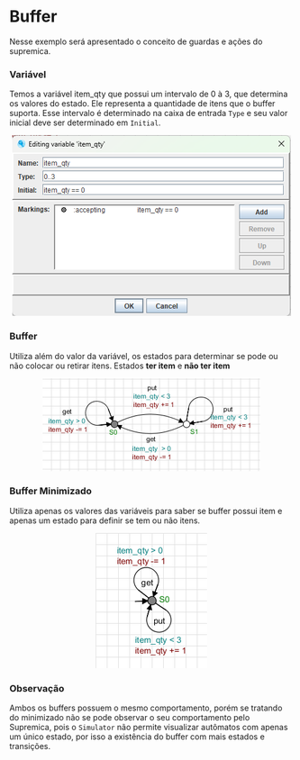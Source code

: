 # Buffer

Nesse exemplo será apresentado o conceito de guardas e ações do supremica.

### Variável  
Temos a variável item_qty que possui um intervalo de 0 à 3, que determina os valores do estado. Ele representa a quantidade de itens que o buffer suporta. Esse intervalo é determinado na caixa de entrada  `Type` e seu valor inicial deve ser determinado em `Initial`.

<p align="center">
  <img src="./../../imagens/variavel_buffer.png" alt="deadlock_e_livelock"/>
</p>

### Buffer
Utiliza além do valor da variável, os estados para determinar se pode ou não colocar ou retirar itens.
Estados **ter item** e **não ter item**

<p align="center">
  <img src="./../../imagens/buffer.png" alt="deadlock_e_livelock"/>
</p>

### Buffer Minimizado
Utiliza apenas os valores das variáveis para saber se buffer possui item e apenas um estado para definir se tem ou não itens.

<p align="center">
  <img src="./../../imagens/buffer_min.png" alt="deadlock_e_livelock"/>
</p>


### Observação
Ambos os buffers possuem o mesmo comportamento, porém  se tratando do minimizado não se pode observar o seu comportamento pelo Supremica, pois o `Simulator` não permite visualizar autômatos com apenas um único estado, por isso a existência do buffer com mais estados e transições.
